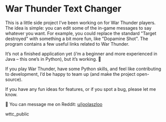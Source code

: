 # War Thunder Text Changer

This is a little side project I’ve been working on for War Thunder players. The idea is simple: you can edit some of the in-game messages to say whatever you want. For example, you could replace the standard "Target destroyed" with something a bit more fun, like "Dopamine Shot".
The program contains a few useful links related to War Thunder.

It’s not a finished application yet (i’m a beginner and more experienced in Java – this one’s in Python), but it’s working. 🫡

If you play War Thunder, have some Python skills, and feel like contributing to development, I’d be happy to team up (and make the project open-source).

If you have any fun ideas for features, or if you spot a bug, please let me know.

📨 You can message me on Reddit: [u/joolaszloo](https://www.reddit.com/user/joolaszloo/)

wttc_public
